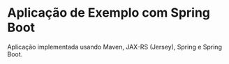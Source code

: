 # Aplicação de Exemplo com Spring Boot

Aplicação implementada usando Maven, JAX-RS (Jersey), Spring e Spring Boot.